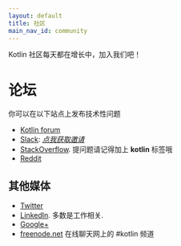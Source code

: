```yaml
---
layout: default
title: 社区
main_nav_id: community
---
```


Kotlin 社区每天都在增长中，加入我们吧！

# 论坛

你可以在以下站点上发布技术性问题

- [Kotlin forum](https://discuss.kotlinlang.org/)
- [Slack](http://kotlinlang.slack.com): [*点我获取邀请*](http://kotlinslackin.herokuapp.com)
- [StackOverflow](http://stackoverflow.com/questions/tagged/kotlin). 提问题请记得加上 **kotlin** 标签哦
- [Reddit](http://www.reddit.com/r/Kotlin/)

## 其他媒体

- [Twitter](http://twitter.com/kotlin)
- [LinkedIn](https://www.linkedin.com/groups/Kotlin-Developers-7417237?gid=7417237&mostPopular=&trk=tyah&trkInfo=tarId%3A1404329340748%2Ctas%3Akotlin%2Cidx%3A2-1-6). 多数是工作相关.
- [Google+](https://plus.google.com/communities/104597899765146112928)
- [freenode.net](http://freenode.net) 在线聊天网上的 #kotlin 频道


